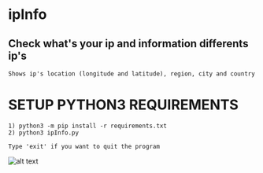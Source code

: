 # ipInfo
## Check what's your ip and information differents ip's
```
Shows ip's location (longitude and latitude), region, city and country
```
# SETUP PYTHON3 REQUIREMENTS
```
1) python3 -m pip install -r requirements.txt
2) python3 ipInfo.py
```

``
 Type 'exit' if you want to quit the program
``


![alt text](https://cdn.hosterdaddy.com/img-assets/404/ipaddress.png "ip")
